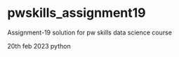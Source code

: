 # pwskills_assignment19
Assignment-19 solution for pw skills data science course

20th feb 2023 python
